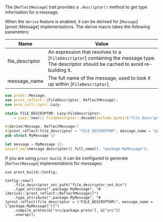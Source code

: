 The [`ReflectMessage`] trait provides a `.descriptor()` method to get type information for a message.

When the `derive` feature is enabled, it can be derived for [`Message`][prost::Message] implementations. The
derive macro takes the following parameters:

| Name            | Value |
|-----------------|-------|
| file_descriptor | An expression that resolves to a [`FileDescriptor`] containing the message type. The descriptor should be cached to avoid re-building it. |
| message_name    | The full name of the message, used to look it up within [`FileDescriptor`]. |

```rust
use prost::Message;
use prost_reflect::{FileDescriptor, ReflectMessage};
use once_cell::sync::Lazy;

static FILE_DESCRIPTOR: Lazy<FileDescriptor>
    = Lazy::new(|| FileDescriptor::decode(include_bytes!("file_descriptor_set.bin").as_ref()).unwrap());

#[derive(Message, ReflectMessage)]
#[prost_reflect(file_descriptor = "FILE_DESCRIPTOR", message_name = "package.MyMessage")]
pub struct MyMessage {}

let message = MyMessage {};
assert_eq!(message.descriptor().full_name(), "package.MyMessage");
```

If you are using `prost-build`, it can be configured to generate [`ReflectMessage`] implementations
for messages:

```rust,no_run
use prost_build::Config;

Config::new()
    .file_descriptor_set_path("file_descriptor_set.bin")
    .type_attribute(".package.MyMessage", "#[derive(::prost_reflect::ReflectMessage)]")
    .type_attribute(".package.MyMessage", "#[prost_reflect(file_descriptor = \"FILE_DESCRIPTOR\", message_name = \"package.MyMessage\")]")
    .compile_protos(&["src/package.proto"], &["src"])
    .unwrap();
```